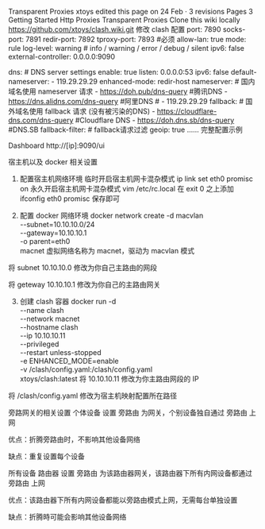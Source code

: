 Transparent Proxies
xtoys edited this page on 24 Feb · 3 revisions
 Pages 3
Getting Started
Http Proxies
Transparent Proxies
Clone this wiki locally
https://github.com/xtoys/clash.wiki.git
修改 clash 配置
port: 7890
socks-port: 7891
redir-port: 7892
tproxy-port: 7893 #必须
allow-lan: true
mode: rule
log-level: warning # info / warning / error / debug / silent
ipv6: false
external-controller: 0.0.0.0:9090

dns: # DNS server settings
  enable: true
  listen: 0.0.0.0:53
  ipv6: false
  default-nameserver:
    - 119.29.29.29
  enhanced-mode: redir-host
  nameserver: # 国内域名使用 nameserver 请求
    - https://doh.pub/dns-query #腾讯DNS
    - https://dns.alidns.com/dns-query #阿里DNS
    # - 119.29.29.29
  fallback: # 国外域名使用 fallback 请求 (没有被污染的DNS)
    - https://cloudflare-dns.com/dns-query #Cloudflare DNS
    - https://doh.dns.sb/dns-query #DNS.SB
  fallback-filter: # fallback请求过滤
    geoip: true
......
完整配置示例

Dashboard http://[ip]:9090/ui

宿主机以及 docker 相关设置
1. 配置宿主机网络环境
临时开启宿主机网卡混杂模式
ip link set eth0 promisc on
永久开启宿主机网卡混杂模式
vim /etc/rc.local
在 exit 0 之上添加 ifconfig eth0 promisc 保存即可

2. 配置 docker 网络环境
docker network create -d macvlan \
  --subnet=10.10.10.0/24 \
  --gateway=10.10.10.1 \
  -o parent=eth0 \
  macnet
虚拟网络名称为 macnet，驱动为 macvlan 模式

将 subnet 10.10.10.0 修改为你自己主路由的网段

将 geteway 10.10.10.1 修改为你自己的主路由网关

3. 创建 clash 容器
docker run -d \
 --name clash \
 --network macnet \
 --hostname clash \
 --ip 10.10.10.11 \
 --privileged \
 --restart unless-stopped \
 -e ENHANCED_MODE=enable \
 -v /clash/config.yaml:/clash/config.yaml \
 xtoys/clash:latest
将 10.10.10.11 修改为你主路由网段的 IP

将 /clash/config.yaml 修改为宿主机映射配置所在路径

旁路网关的相关设置
个体设备
设置 旁路由 为网关，个别设备独自通过 旁路由 上网

优点：折腾旁路由时，不影响其他设备网络

缺点：重复设置每个设备

所有设备
路由器 设置 旁路由 为该路由器网关，该路由器下所有内网设备都通过 旁路由 上网

优点：该路由器下所有内网设备都能以旁路由模式上网，无需每台单独设置

缺点：折腾時可能会影响其他设备网络
